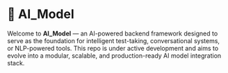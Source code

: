# 🤖 AI_Model

Welcome to **AI_Model** — an AI-powered backend framework designed to serve as the foundation for intelligent test-taking, conversational systems, or NLP-powered tools. This repo is under active development and aims to evolve into a modular, scalable, and production-ready AI model integration stack.
